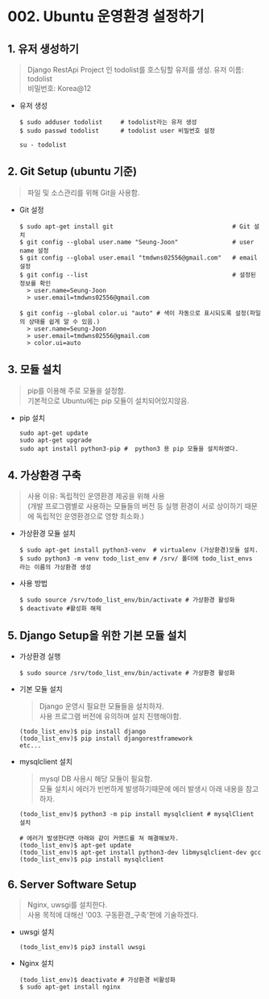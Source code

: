 # 002. Ubuntu 운영환경 설정하기

## 1. 유저 생성하기
  > Django RestApi Project 인 todolist를 호스팅할 유저를 생성.
  > 유저 이름: todolist  
  > 비밀번호: Korea@12  
  * 유저 생성
    ```
    $ sudo adduser todolist     # todolist라는 유저 생성
    $ sudo passwd todolist      # todolist user 비밀번호 설정

    su - todolist
    ```
###  
## 2. Git Setup (ubuntu 기준)
  > 파일 및 소스관리를 위해 Git을 사용함. 
  * Git 설정
    ```
    $ sudo apt-get install git                                 # Git 설치
    $ git config --global user.name "Seung-Joon"               # user name 설정
    $ git config --global user.email "tmdwns02556@gmail.com"   # email 설정
    $ git config --list                                        # 설정된 정보를 확인
      > user.name=Seung-Joon
      > user.email=tmdwns02556@gmail.com
    
    $ git config --global color.ui "auto" # 색이 자동으로 표시되도록 설정(파일의 상태를 쉽게 알 수 있음.)
      > user.name=Seung-Joon
      > user.email=tmdwns02556@gmail.com
      > color.ui=auto
    ```

## 3. 모듈 설치
  > pip를 이용해 주로 모듈을 설정함.  
  > 기본적으로 Ubuntu에는 pip 모듈이 설치되어있지않음.
  * pip 설치
    ```
    sudo apt-get update
    sudo apt-get upgrade        
    sudo apt install python3-pip #  python3 용 pip 모듈을 설치하였다.
    ```

## 4. 가상환경 구축
  > 사용 이유: 독립적인 운영환경 제공을 위해 사용  
  > (개발 프로그램별로 사용하는 모듈들의 버전 등 실행 환경이 서로 상이하기 때문에 독립적인 운영환경으로 영향 최소화.) 
  - 가상환경 모듈 설치
    ```
    $ sudo apt-get install python3-venv  # virtualenv (가상환경)모듈 설치.
    $ sudo python3 -m venv todo_list_env # /srv/ 폴더에 todo_list_envs 라는 이름의 가상환경 생성
    ``` 
  - 사용 방법
    ```
    $ sudo source /srv/todo_list_env/bin/activate # 가상환경 활성화
    $ deactivate #활성화 해제
    ```
  
## 5. Django Setup을 위한 기본 모듈 설치
  - 가상환경 실행
    ```
    $ sudo source /srv/todo_list_env/bin/activate # 가상환경 활성화
    ```
  - 기본 모듈 설치
    > Django 운영시 필요한 모듈들을 설치하자.  
    > 사용 프로그램 버전에 유의하며 설치 진행해야함.
    ```
    (todo_list_env)$ pip install django              
    (todo_list_env)$ pip install djangorestframework 
    etc...
    ```

  - mysqlclient 설치
    > mysql DB 사용시 해당 모듈이 필요함.  
    > 모듈 설치시 에러가 빈번하게 발생하기때문에 에러 발생시 아래 내용을 참고하자.
    ```
    (todo_list_env)$ python3 -m pip install mysqlclient # mysqlClient 설치

    # 에러가 발생한다면 아래와 같이 커맨드를 쳐 해결해보자.
    (todo_list_env)$ apt-get update
    (todo_list_env)$ apt-get install python3-dev libmysqlclient-dev gcc
    (todo_list_env)$ pip install mysqlclient
    ```

## 6. Server Software Setup
  > Nginx, uwsgi를 설치한다.  
  > 사용 목적에 대해선 '003. 구동환경_구축'편에 기술하겠다.
  - uwsgi 설치
      ```
      (todo_list_env)$ pip3 install uwsgi
      ```

  -  Nginx 설치
      ```
      (todo_list_env)$ deactivate # 가상환경 비활성화
      $ sudo apt-get install nginx
      ```